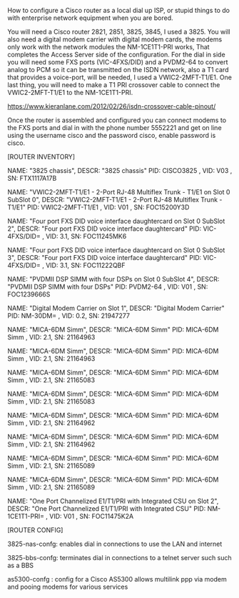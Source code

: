 How to configure a Cisco router as a local dial up ISP, or stupid
things to do with enterprise network equipment when you are bored.

You will need a Cisco router 2821, 2851, 3825, 3845, I used a 3825.
You will also need a digital modem carrier with digital modem cards,
the modems only work with the network modules the NM-1CE1T1-PRI works,
That completes the Access Server side of the configuration. For the
dial in side you will need some FXS ports (VIC-4FXS/DID) and a
PVDM2-64 to convert analog to PCM so it can be transmitted on the 
ISDN network, also a T1 card that provides a voice-port, will be
needed, I used a VWIC2-2MFT-T1/E1. One last thing, you will need to
make a T1 PRI crossover cable to connect the VWIC2-2MFT-T1/E1 to 
the NM-1CE1T1-PRI.

https://www.kieranlane.com/2012/02/26/isdn-crossover-cable-pinout/

Once the router is assembled and configured you can connect modems to
the FXS ports and dial in with the phone number 5552221 and get on
line using the username cisco and the password cisco, enable password
is cisco.

[ROUTER INVENTORY]

NAME: "3825 chassis", DESCR: "3825 chassis"
PID: CISCO3825         , VID: V03 , SN: FTX1117A17B

NAME: "VWIC2-2MFT-T1/E1 - 2-Port RJ-48 Multiflex Trunk - T1/E1 on Slot
0 SubSlot 0", DESCR: "VWIC2-2MFT-T1/E1 - 2-Port RJ-48 Multiflex Trunk -
T1/E1"
PID: VWIC2-2MFT-T1/E1  , VID: V01 , SN: FOC15200Y3D

NAME: "Four port FXS DID voice interface daughtercard on Slot 0 SubSlot
2", DESCR: "Four port FXS DID voice interface daughtercard"
PID: VIC-4FXS/DID=     , VID: 3.1, SN: FOC11245MK6

NAME: "Four port FXS DID voice interface daughtercard on Slot 0 SubSlot
3", DESCR: "Four port FXS DID voice interface daughtercard"
PID: VIC-4FXS/DID=     , VID: 3.1, SN: FOC11222QBF

NAME: "PVDMII DSP SIMM with four DSPs on Slot 0 SubSlot 4", DESCR:
"PVDMII DSP SIMM with four DSPs"
PID: PVDM2-64          , VID: V01 , SN: FOC1239666S

NAME: "Digital Modem Carrier on Slot 1", DESCR: "Digital Modem Carrier"
PID: NM-30DM=          , VID: 0.2, SN: 21947277

NAME: "MICA-6DM Simm", DESCR: "MICA-6DM Simm"
PID: MICA-6DM Simm     , VID: 2.1, SN: 21164963

NAME: "MICA-6DM Simm", DESCR: "MICA-6DM Simm"
PID: MICA-6DM Simm     , VID: 2.1, SN: 21164963

NAME: "MICA-6DM Simm", DESCR: "MICA-6DM Simm"
PID: MICA-6DM Simm     , VID: 2.1, SN: 21165083

NAME: "MICA-6DM Simm", DESCR: "MICA-6DM Simm"
PID: MICA-6DM Simm     , VID: 2.1, SN: 21165083

NAME: "MICA-6DM Simm", DESCR: "MICA-6DM Simm"
PID: MICA-6DM Simm     , VID: 2.1, SN: 21164962

NAME: "MICA-6DM Simm", DESCR: "MICA-6DM Simm"
PID: MICA-6DM Simm     , VID: 2.1, SN: 21164962

NAME: "MICA-6DM Simm", DESCR: "MICA-6DM Simm"
PID: MICA-6DM Simm     , VID: 2.1, SN: 21165089

NAME: "MICA-6DM Simm", DESCR: "MICA-6DM Simm"
PID: MICA-6DM Simm     , VID: 2.1, SN: 21165089

NAME: "One Port Channelized E1/T1/PRI with Integrated CSU on Slot 2",
DESCR: "One Port Channelized E1/T1/PRI with Integrated CSU"
PID: NM-1CE1T1-PRI=    , VID: V01 , SN: FOC11475K2A

[ROUTER CONFIG]

3825-nas-confg: enables dial in connections to use the LAN and internet

3825-bbs-confg: terminates dial in connections to a telnet server such
                such as a BBS

as5300-confg  : config for a Cisco AS5300 allows multilink ppp via modem
                and pooing modems for various services
